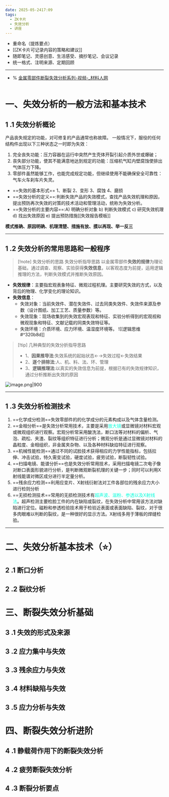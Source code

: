 ```yaml
---
date: 2025-05-2417:09
tags:
  - ZK卡片
  - 失效分析
  - 讲座
---
```

- 重命名（提炼要点）
- [[ZK卡片可记录内容的策略和建议]]
- 随即笔记、灵感创意、生活感受、摘抄笔记、会议记录
- 统一格式、注明来源、定期回顾
---
- % [金属零部件断裂失效分析系列-视频-\_材料人网](https://www.cailiaoren.com/vinfo.php?show=2&id=61&vid=304)

```table-of-contents
```
# 一、失效分析的一般方法和基本技术
## 1 .1  失效分析概论
产品丧失规定的功能，对可修复的产品通常也称故障。
一般情况下，服役的任何结构件出现以下三种状态之一时即为失效：
1.  完全丧失功能：压力容器在运行中突然产生壳体开裂引起介质外世或爆破；
2.  丧失部分功能，使其不能满意地达到规定的功能：压缩机气缸内壁腐蚀使排出气体压力下降。
3. 零部件虽然能够工作，也能完成规定功能，但继续使用不能确保安全可靠性：气车火车刹车片失灵。

- ==失效的基本形式== 1、断裂  2、变形  3、腐蚀  4、磨损
- ==失效分析的定义==:判断失效产品的失效模式，查找产品失效机理和原因，提出预防再次失效的对策的技术活动和管理活动，统称为失效分析。
- ==失效分析的主要内容==:A) 明确分析对象 b) 判断失效模式 c) 研究失效机理 d) 找出失效原因 e) 提出预防措施[[失效报告模板]]

**模式推确、原因明确、机理清楚、措施有放、摸以再现、举一反三**

---
## 1 .2  失效分析的常用思路和一般程序
> [!note] 失效分析的思路 
> 失效分析指导思路 以金属零部件**失效的规律**为理论基础，通过调查、观察、实验获得**失效信息**，以客观态度为前提，运用逻辑推理的方法，判断失效模式并推断失效原因。

-  **失效规律**：主要指宏观表象特征、微观过程机理。主要研究失效的方式，以及背后的物理、化学变化的理论知识。
-  **失效信息**：
	- 失效对象：当前失效件、潜在失效件、过去同类失效件、失效件来源及参数（设计图纸、加工工艺、质量参数）等。
	- 失效现象：现场收集到的失效宏观表现和特征、实验分析得到的宏观视和微观现象和特征、文献记载的同类失效特征等。
	- 失效环境：介质环境、应力环境、温湿度环境等。
![[逻辑思维#^320b8d]]

> [!tip] 几种典型的失效分折指导思路
> -  1、**因果推导法**:失效系统的起始状态←→失效过程←失效结果
> - 2、**逐个排除法**:人、机、料、法、环、管理 
> - 3、**逻辑推理法**:以真实的失效信息为前提，根据已有的失效规律知识，通过分析推断出失效的原因

![image.png|900](https://fig-1321973591.cos.ap-nanjing.myqcloud.com/20250524174313.png)

---
## 1 .3 失效分析检测技术
1. ==化学成分检测==失效零部件的的化学成分的元素构成以及气体含量检测。 
2. ==金相分析==是失效分析常用技术，主要是采用<font color="#00ffdc">放大镜</font>或显微镜对材料宏观或微观组织进行观察。宏观分析常采用酸洗法，断口法等对材料的偏析、气泡、疏松、夹渣、裂纹等组织特征进行分析；微观分析是通过显微镜对材料的晶粒度、金相组织，非金属夹杂物、以及各种材料缺焰特征进行观察。 
3. ==机械性能检测==通过不同的试脸技术获得相应的力学性能指标，包括拉伸、冲击试验，特久需变试验，硬度试验，疲劳试验，断裂韧性试验。
4. ==扫描电镜、能谱分折==也是失效分析常用技术，采用扫描电镜二次电子像对断口表面形貌进行分析，是判断微观断裂机理的关键一步；同时可以利用X射线能谱对微区成分进行半定量分析。 
5. ==残余应力检测==利用应变片、X射线衍射法对工件各部位的残余应力大小进行检则分析 
6. ==无损检测技术==常用的无损检测技术有<font color="#00ffdc">超声波、滋粉、参透以及X射线法</font>。超声检测主要检脸工件的内在缺陷或裂纹，在失效分析中常用该方法对缺陷进行定位。磁粉和参透检验技术用于检验近表面或表面缺陷、裂纹，对于很多肉眼难以判断的裂纹，是一种很好的显示方法。X射线多用于薄板的焊缝检验。
---
# 二、失效分析基本技术（⭐）
## 2 .1 断口分析

## 2 .2 裂纹分析

# 三、断裂失效分析基础 
## 3 .1 失效的形式及来源

## 3 .2 应力集中与失效

## 3 .3 残余应力与失效

## 3 .4 材料缺陷与失效

## 3 .5 应力分析与失效

# 四、断裂失效分析进阶 
## 4 .1 静载荷作用下的断裂失效分析


## 4 .2 疲劳断裂失效分析


## 4 .3 断裂分析要点
